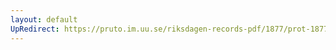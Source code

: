 ```yaml
---
layout: default
UpRedirect: https://pruto.im.uu.se/riksdagen-records-pdf/1877/prot-1877--ak--040.pdf
---
```

